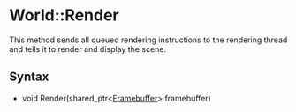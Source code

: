 # World::Render #
This method sends all queued rendering instructions to the rendering thread and tells it to render and display the scene.

## Syntax ##
- void Render(shared_ptr<[Framebuffer](CPP_Framebuffer.md)\> framebuffer)
